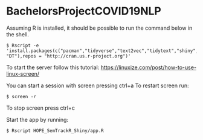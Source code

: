 # BachelorsProjectCOVID19NLP

Assuming R is installed, it should be possible to run the command below in the shell.


```
$ Rscript -e 'install.packages(c("pacman","tidyverse","text2vec","tidytext","shiny","shinyjs","UsingR", "DT"),repos = "http://cran.us.r-project.org")'
```

To start the server follow this tutorial: https://linuxize.com/post/how-to-use-linux-screen/

You can start a session with screen pressing ctrl+a To restart screen run:

```
$ screen -r 
```

To stop screen press ctrl+c

Start the app by running: 

```
$ Rscript HOPE_SemTrackR_Shiny/app.R
```
